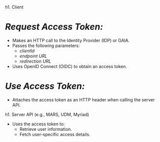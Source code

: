 h1. Client

# *Request Access Token:*
  - Makes an HTTP call to the Identity Provider (IDP) or GAIA.
  - Passes the following parameters:
    - _clientId_
    - _endpoint URL_
    - _redirection URL_
  - Uses OpenID Connect (OIDC) to obtain an access token.

# *Use Access Token:*
  - Attaches the access token as an HTTP header when calling the server API.

h1. Server API (e.g., MARS, UDM, Myriad)

- Uses the access token to:
  - Retrieve user information.
  - Fetch user-specific access details.

